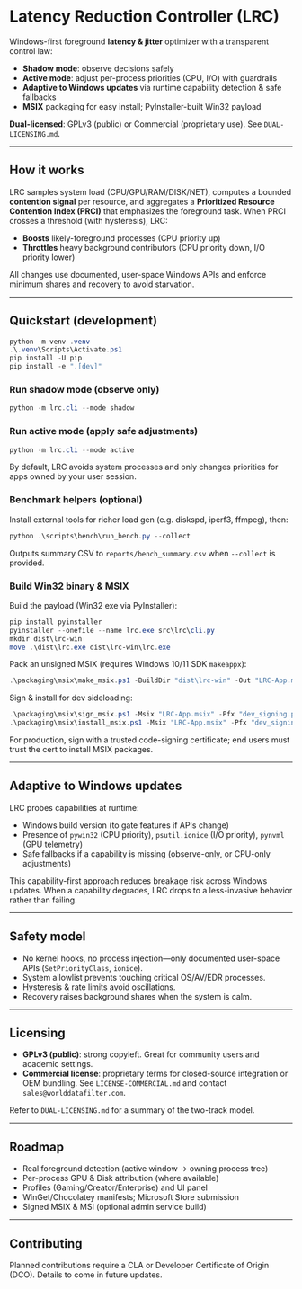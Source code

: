 # Latency Reduction Controller (LRC)

Windows-first foreground **latency & jitter** optimizer with a transparent control law:

- **Shadow mode**: observe decisions safely
- **Active mode**: adjust per-process priorities (CPU, I/O) with guardrails
- **Adaptive to Windows updates** via runtime capability detection & safe fallbacks
- **MSIX** packaging for easy install; PyInstaller-built Win32 payload

**Dual-licensed**: GPLv3 (public) or Commercial (proprietary use). See `DUAL-LICENSING.md`.

---

## How it works

LRC samples system load (CPU/GPU/RAM/DISK/NET), computes a bounded **contention signal** per resource,
and aggregates a **Prioritized Resource Contention Index (PRCI)** that emphasizes the foreground task.
When PRCI crosses a threshold (with hysteresis), LRC:

- **Boosts** likely-foreground processes (CPU priority up)
- **Throttles** heavy background contributors (CPU priority down, I/O priority lower)

All changes use documented, user-space Windows APIs and enforce minimum shares and recovery to avoid starvation.

---

## Quickstart (development)

```powershell
python -m venv .venv
.\.venv\Scripts\Activate.ps1
pip install -U pip
pip install -e ".[dev]"
```

### Run shadow mode (observe only)

```powershell
python -m lrc.cli --mode shadow
```

### Run active mode (apply safe adjustments)

```powershell
python -m lrc.cli --mode active
```

By default, LRC avoids system processes and only changes priorities for apps owned by your user session.

### Benchmark helpers (optional)

Install external tools for richer load gen (e.g. diskspd, iperf3, ffmpeg), then:

```powershell
python .\scripts\bench\run_bench.py --collect
```

Outputs summary CSV to `reports/bench_summary.csv` when `--collect` is provided.

### Build Win32 binary & MSIX

Build the payload (Win32 exe via PyInstaller):

```powershell
pip install pyinstaller
pyinstaller --onefile --name lrc.exe src\lrc\cli.py
mkdir dist\lrc-win
move .\dist\lrc.exe dist\lrc-win\lrc.exe
```

Pack an unsigned MSIX (requires Windows 10/11 SDK `makeappx`):

```powershell
.\packaging\msix\make_msix.ps1 -BuildDir "dist\lrc-win" -Out "LRC-App.msix"
```

Sign & install for dev sideloading:

```powershell
.\packaging\msix\sign_msix.ps1 -Msix "LRC-App.msix" -Pfx "dev_signing.pfx" -Password "Passw0rd!"
.\packaging\msix\install_msix.ps1 -Msix "LRC-App.msix" -Pfx "dev_signing.pfx" -Password "Passw0rd!"
```

For production, sign with a trusted code-signing certificate; end users must trust the cert to install MSIX packages.

---

## Adaptive to Windows updates

LRC probes capabilities at runtime:

- Windows build version (to gate features if APIs change)
- Presence of `pywin32` (CPU priority), `psutil.ionice` (I/O priority), `pynvml` (GPU telemetry)
- Safe fallbacks if a capability is missing (observe-only, or CPU-only adjustments)

This capability-first approach reduces breakage risk across Windows updates. When a capability degrades, LRC
drops to a less-invasive behavior rather than failing.

---

## Safety model

- No kernel hooks, no process injection—only documented user-space APIs (`SetPriorityClass`, `ionice`).
- System allowlist prevents touching critical OS/AV/EDR processes.
- Hysteresis & rate limits avoid oscillations.
- Recovery raises background shares when the system is calm.

---

## Licensing

- **GPLv3 (public)**: strong copyleft. Great for community users and academic settings.
- **Commercial license**: proprietary terms for closed-source integration or OEM bundling. See `LICENSE-COMMERCIAL.md` and contact `sales@worlddatafilter.com`.

Refer to `DUAL-LICENSING.md` for a summary of the two-track model.

---

## Roadmap

- Real foreground detection (active window → owning process tree)
- Per-process GPU & Disk attribution (where available)
- Profiles (Gaming/Creator/Enterprise) and UI panel
- WinGet/Chocolatey manifests; Microsoft Store submission
- Signed MSIX & MSI (optional admin service build)

---

## Contributing

Planned contributions require a CLA or Developer Certificate of Origin (DCO). Details to come in future updates.
